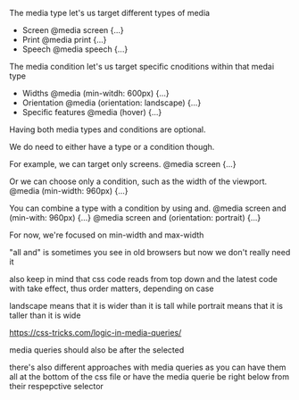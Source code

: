 The media type let's us target different types of media
- Screen @media screen {...}
- Print @media print {...}
- Speech @media speech {...}

The media condition let's us target specific cnoditions within that medai type
- Widths @media (min-witdh: 600px) {...}
- Orientation @media (orientation: landscape) {...}
- Specific features @media (hover) {...}

Having both media types and conditions are optional.

We do need to either have a type or a condition though.

For example, we can target only screens.
@media screen {...}

Or we can choose only a condition, such as the width of the viewport.
@media (min-width: 960px) {...}

You can combine a type with a condition by using and.
@media screen and (min-with: 960px) {...}
@media screen and (orientation: portrait) {...}

For now, we're focused on min-width and max-width

"all and" is sometimes you see in old browsers but now we don't really need it

also keep in mind that css code reads from top down and the latest code with take
effect, thus order matters, depending on case

landscape means that it is wider than it is tall
while portrait means that it is taller than it is wide

https://css-tricks.com/logic-in-media-queries/

media queries should also be after the selected 

there's also different approaches with media queries as you can have them all at 
the bottom of the css file or have the media querie be right below from their 
respepctive selector